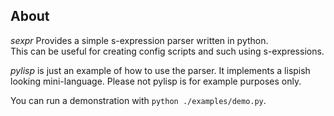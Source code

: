 About
-----

*sexpr* Provides a simple s-expression parser written in python.  
This can be useful for creating config scripts and such using s-expressions.

*pylisp* is just an example of how to use the parser.  It implements a lispish looking mini-language.  Please not pylisp is for example purposes only.

You can run a demonstration with `python ./examples/demo.py`.